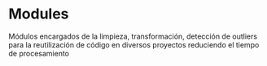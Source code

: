 # Modules
Módulos encargados de la limpieza, transformación, detección de outliers para la reutilización de código en diversos proyectos reduciendo el tiempo de procesamiento
